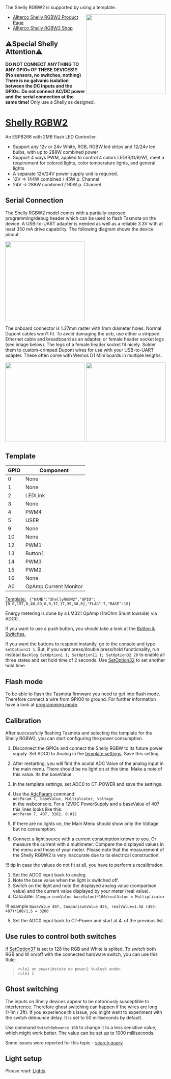 


  
The Shelly RGBW2 is supported by using a template.

<img src="https://shelly.cloud/wp-content/uploads/2019/05/RGBW_250.png" width="250" align="right" />

* [Allterco Shelly RGBW2 Product Page](https://shelly.cloud/wifi-smart-shelly-rgbw-2/)
* [Allterco Shelly RGBW2 Shop](https://shop.shelly.cloud/shelly-rgbw2-wifi-smart-home-automation)


## ⚠️️Special Shelly Attention⚠️️

**DO NOT CONNECT ANYTHING TO ANY GPIOs OF THESE DEVICES!!! (No sensors, no switches, nothing)  
There is no galvanic isolation between the DC Inputs and the GPIOs.**
**Do not connect AC/DC power and the serial connection at the same time!**
 Only use a Shelly as designed. 




# [Shelly RGBW2](https://shelly.cloud/wifi-smart-shelly-rgbw-2/)


An ESP8266 with 2MB flash LED Controller.
- Support any 12v or 24v White, RGB, RGBW led strips and 12/24v led bulbs, with up to 288W combined power
- Support 4 ways PWM, applied to control 4 colors LED(R/G/B/W), meet a requirement for colored lights, color temperature lights, and general lights
- A separate 12V/24V power supply unit is required.
- 12V => 144W combined / 45W p. Channel
- 24V => 288W combined / 90W p. Channel




## Serial Connection

The Shelly RGBW2 model comes with a partially exposed programming/debug header which can be used to flash Tasmota on the device. A USB-to-UART adapter is needed as well as a reliable 3.3V with at least 350 mA drive capability. The following diagram shows the device pinout.

<img src="https://i1.wp.com/indomus.it/wp-content/uploads/Shelly-RGBW2-connessioni-per-riprogrammazione.png?w=610&ssl=1" height="250" />

The onboard connector is 1.27mm raster with 1mm diameter holes. Normal Dupont cables won't fit. To avoid damaging the pcb, use either a stripped Ethernet cable and breadboard as an adapter, or female header socket legs (see image below). The legs of a female header socket fit nicely. Solder them to custom-crimped Dupont wires for use with your USB-to-UART adapter. These often come with Wemos D1 Mini boards in multiple lengths.

<img src="https://user-images.githubusercontent.com/188284/63646301-aef1d800-c710-11e9-9bf7-5b45ca470144.png" height="250" />
<img src="https://user-images.githubusercontent.com/188284/63646333-3dfef000-c711-11e9-9446-82ea0ce88c95.png" height="250" />

## Template
 

| GPIO | Component |
| -- | -- |
| 0 | None
| 1 | None
| 2 | LEDLink
| 3 | None
| 4 | PWM4
| 5 | USER
| 9 | None
| 10 | None
| 12 | PWM1
| 13 | Button1
| 14 | PWM3
| 15 | PWM2
| 16 | None
| A0 | OpAmp Current Monitor

[Template:](../Templates#importing-templates)
` {"NAME":"ShellyRGBW2","GPIO":[0,0,157,0,40,89,0,0,37,17,39,38,0],"FLAG":7,"BASE":18}`  

Energy metering is done by a LM321 OpAmp (1mOhm Shunt lowside) via ADC0 .

If you want to use a push button, you should take a look at the [Button & Switches.](../Buttons-and-Switches#button-vs-switch) 

If you want the buttons to respond instantly, go to the console and type `SetOption13 1`.
But, if you want press/double press/hold functionality, run instead `Backlog SetOption1 1; SetOption11 1; SetOption32 20` to enable all three states and set hold time of 2 seconds. Use [SetOption32](../Commands#setoption32) to set another hold time.



## Flash mode
To be able to flash the Tasmota firmware you need to get into flash mode. Therefore connect a wire from GPIO0 to ground. For further information have a look at [programming mode](../Getting-Started#programming-mode).

## Calibration
After successfully flashing Tasmota and selecting the template for the Shelly RGBW2, you can start configuring the power consumption.

1. Disconnect the GPIOs and connect the Shelly RGBW to its future power supply.  Set ADC0 to Analog in the [template settings](../Templates#how-to-use). Save this setting.
2. After restarting, you will find the acutal ADC Value of the analog input in the main menu. There should be no light on at this time. 
Make a note of this value. Its the baseValue.

3. In the template settings, set ADC0 to CT-POWER and save the settings.

4. Use the [AdcParam](../Commands#sensors) command:<BR> `AdcParam 7, baseValue, Multiplcator, Voltage` <BR>in the webconsole. For a 12VDC PowerSupply and a baseValue of 407 this lines looks like this: <BR>  `AdcParam 7, 407, 3282, 0.012`<BR>
5. If there are no lights on, the Main Menu should show only the Voltage but no consumption.
6. Connect a light source with a current consumption known to you. Or measure the current with a multimeter. Compare the displayed values in the menu and those of your meter.
Please note that the measurement of the Shelly RGBW2 is very inaccurate due to its electrical construction.

!!! tip
In case the values do not fit at all, you have to perform a recalibration. 

1. Set the ADC0 input back to analog. 
2. Note the base value when the light is switched off.
3. Switch on the light and note the displayed analog value (comparison value) and the current value displayed by your meter (real value). 
4. Calculate: `(ComparisonValue-baseValue)*100/realValue = Multiplicator`

!!! example
`BaseValue 407, ComparisonValue 455, realValue=1.5A
(455-407)*100/1,5 = 3200`

5. Set the ADC0 input back to CT-Power and start at 4. of the previous list.



## Use rules to control both switches

If [SetOption37](../Commands#setoption37) is set to 128 the RGB and White is splited.
To switch both RGB and W on/off with the connected hardware switch, you can use this Rule:
>`rule1 on power1#state do power2 %value% endon`<BR> `rule1 1`




## Ghost switching
The inputs on Shelly devices appear to be notoriously susceptible to interference. Therefore ghost switching can happen if the wires are long (>1m / 3ft). If you experience this issue, you might want to experiment with the switch debounce delay. It is set to 50 milliseconds by default.

Use command `SwitchDebounce 100` to change it to a less sensitive value, which might work better. The value can be set up to 1000 milliseconds.

Some issues were reported for this topic - [search query](https://github.com/arendst/Tasmota/issues?utf8=%E2%9C%93&q=ghost+shelly)


## Light setup

Please read: [Lights](../Lights#control-lights).
